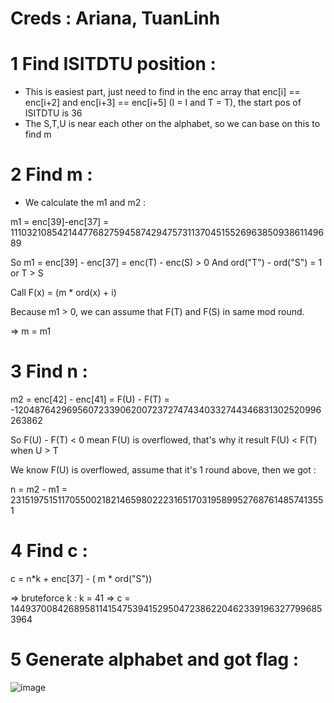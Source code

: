 # Creds : Ariana, TuanLinh

# 1 Find ISITDTU position :
 - This is easiest part, just need to find in the enc array that enc[i] == enc[i+2] and enc[i+3] == enc[i+5] (I = I and T = T), the start pos of ISITDTU is 36
 - The S,T,U is near each other on the alphabet, so we can base on this to find m

# 2 Find m :
 - We calculate the m1 and m2 :
  
  m1 = enc[39]-enc[37] = 1110321085421447768275945874294757311370451552696385093861149689
  
  
 So m1 = enc[39] - enc[37] = enc(T) - enc(S) > 0
 And ord("T") - ord("S") = 1 or T > S
 
 Call F(x) = (m * ord(x) + i)
 
 Because m1 > 0, we can assume that F(T) and F(S) in same mod round.
 
 => m = m1
 
 # 3 Find n :
 
 m2 = enc[42] - enc[41] = F(U) - F(T) = -1204876429695607233906200723727474340332744346831302520996263862
 
 So F(U) - F(T) < 0 mean F(U) is overflowed, that's why it result F(U) < F(T) when U > T
 
 We know F(U) is overflowed, assume that it's 1 round above, then we got :
 
 n = m2 - m1 = 2315197515117055002182146598022231651703195899527687614857413551
 
 # 4 Find c :
 
 c = n*k + enc[37] - ( m * ord("S"))
 
 => bruteforce k : k = 41
 => c = 1449370084268958114154753941529504723862204623391963277996853964
 
 # 5 Generate alphabet and got flag :
 
 ![image](https://github.com/kuqadk3/CTF-and-Learning/blob/master/ISITDTU%20CTF/Love%20Cryptog/alpha.png)
